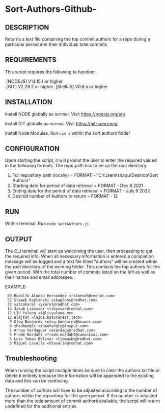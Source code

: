 # Sort-Authors-Github-

DESCRIPTION
--------------------------------------------------------------------------------------
Returns a text file containing the top commit authors for a repo during a particular period and their individual total commits 


REQUIREMENTS
--------------------------------------------------------------------------------------
This script requires the following to function:

.[NODEJS] V14.15.1 or higher  
.[GIT] V2.29.2 or higher 
.[ShellJS] V0.8.5 or higher



INSTALLATION
-------------------------------------------------------------------------------------
Install NODE globally as normal. Visit
  https://nodejs.org/en/

Install GIT globally as normal. Visit 
  https://git-scm.com/
  
Install Node Modules. Run 
  `npm i` within the sort authors folder 
  

  
CONFIGURATION
-------------------------------------------------------------------------------------
Upon starting the script, it will promot the user to enter the required valued in the following formats.
The repo path has to be up the root directory.

1. Full repository path (locally) = FORMAT - "C:\Users\shaqu\Desktop\Sort Authors"
2. Starting date for period of data retrieval =  FORMAT - Dec 9 2021
3. Ending date for the period of data retrieval = FORMAT - July 9 2022
4. Desired number of Authors to return = FORMAT - 12 



RUN
-------------------------------------------------------------------------------------
Within terminal. Run
  `node sortAuthors.js`
  


OUTPUT
-------------------------------------------------------------------------------------
The CLI terminal will start up welcoming the user, then proceeding to get the required info. When all necessary information is entered a completion message will be logged and a text file titled "authors" will be created within the root directory of the working folder. This contains the top authors for the given period. With the total number of commits listed on the left as well as their names and email addresses.

EXAMPLE:
   
     89	Rodolfo Alonso Hernandez <ralonsoh@redhat.com>
     52	Slawek Kaplonski <skaplons@redhat.com>
     33	yatinkarel <ykarel@redhat.com>
     13	Jakub Libosvar <libosvar@redhat.com>
     12	LIU Yulong <i@liuyulong.me>
     12	elajkat <lajos.katona@est.tech>
      9	Oleg Bondarev <oleg.bondarev@huawei.com>
      8	zhouhenglc <zhouhenglc@inspur.com>
      5	Arnau Verdaguer <averdagu@redhat.com>
      5	Frode Nordahl <frode.nordahl@canonical.com>
      5	Luis Tomas Bolivar <ltomasbo@redhat.com>
      5	Miguel Lavalle <mlavalle@redhat.com>

Troubleshooting
------------------------------------------------------------------------------------
When running the script multiple times be sure to clear the authors.txt file or delete it entirely because the information will be appended to the existing data and this can be confusing.

The number of authors will have to be adjusted according to the number of authors within the repository for the given period. If the number is adjusted more than the totla amount of commit authors avaliable, the script will return undefined for the additional entries. 

